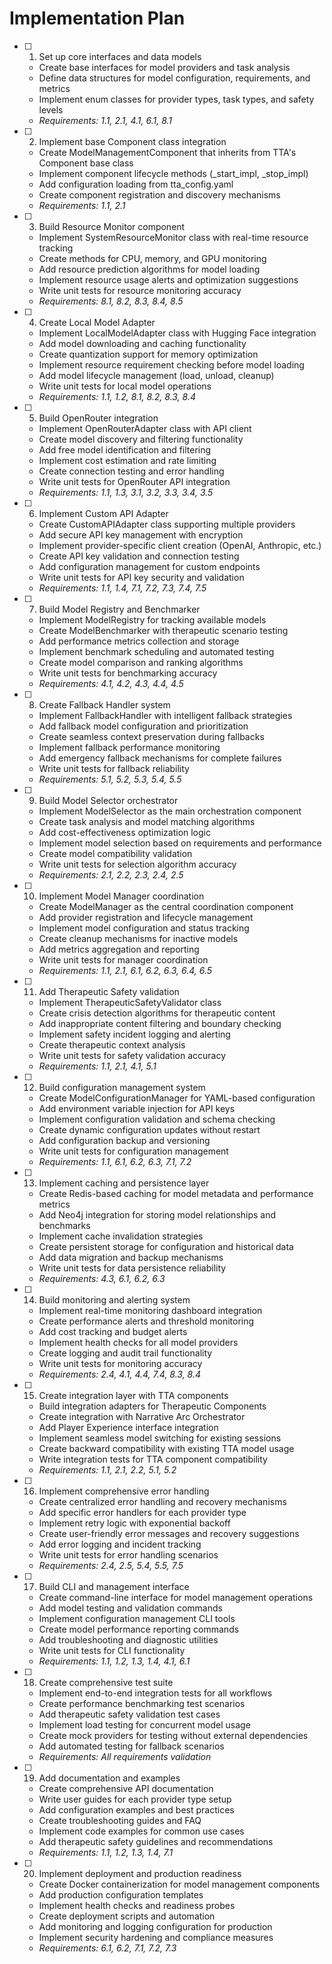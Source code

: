 # Implementation Plan

- [ ] 1. Set up core interfaces and data models
  - Create base interfaces for model providers and task analysis
  - Define data structures for model configuration, requirements, and metrics
  - Implement enum classes for provider types, task types, and safety levels
  - _Requirements: 1.1, 2.1, 4.1, 6.1, 8.1_

- [ ] 2. Implement base Component class integration
  - Create ModelManagementComponent that inherits from TTA's Component base class
  - Implement component lifecycle methods (_start_impl, _stop_impl)
  - Add configuration loading from tta_config.yaml
  - Create component registration and discovery mechanisms
  - _Requirements: 1.1, 2.1_

- [ ] 3. Build Resource Monitor component
  - Implement SystemResourceMonitor class with real-time resource tracking
  - Create methods for CPU, memory, and GPU monitoring
  - Add resource prediction algorithms for model loading
  - Implement resource usage alerts and optimization suggestions
  - Write unit tests for resource monitoring accuracy
  - _Requirements: 8.1, 8.2, 8.3, 8.4, 8.5_

- [ ] 4. Create Local Model Adapter
  - Implement LocalModelAdapter class with Hugging Face integration
  - Add model downloading and caching functionality
  - Create quantization support for memory optimization
  - Implement resource requirement checking before model loading
  - Add model lifecycle management (load, unload, cleanup)
  - Write unit tests for local model operations
  - _Requirements: 1.1, 1.2, 8.1, 8.2, 8.3, 8.4_

- [ ] 5. Build OpenRouter integration
  - Implement OpenRouterAdapter class with API client
  - Create model discovery and filtering functionality
  - Add free model identification and filtering
  - Implement cost estimation and rate limiting
  - Create connection testing and error handling
  - Write unit tests for OpenRouter API integration
  - _Requirements: 1.1, 1.3, 3.1, 3.2, 3.3, 3.4, 3.5_

- [ ] 6. Implement Custom API Adapter
  - Create CustomAPIAdapter class supporting multiple providers
  - Add secure API key management with encryption
  - Implement provider-specific client creation (OpenAI, Anthropic, etc.)
  - Create API key validation and connection testing
  - Add configuration management for custom endpoints
  - Write unit tests for API key security and validation
  - _Requirements: 1.1, 1.4, 7.1, 7.2, 7.3, 7.4, 7.5_

- [ ] 7. Build Model Registry and Benchmarker
  - Implement ModelRegistry for tracking available models
  - Create ModelBenchmarker with therapeutic scenario testing
  - Add performance metrics collection and storage
  - Implement benchmark scheduling and automated testing
  - Create model comparison and ranking algorithms
  - Write unit tests for benchmarking accuracy
  - _Requirements: 4.1, 4.2, 4.3, 4.4, 4.5_

- [ ] 8. Create Fallback Handler system
  - Implement FallbackHandler with intelligent fallback strategies
  - Add fallback model configuration and prioritization
  - Create seamless context preservation during fallbacks
  - Implement fallback performance monitoring
  - Add emergency fallback mechanisms for complete failures
  - Write unit tests for fallback reliability
  - _Requirements: 5.1, 5.2, 5.3, 5.4, 5.5_

- [ ] 9. Build Model Selector orchestrator
  - Implement ModelSelector as the main orchestration component
  - Create task analysis and model matching algorithms
  - Add cost-effectiveness optimization logic
  - Implement model selection based on requirements and performance
  - Create model compatibility validation
  - Write unit tests for selection algorithm accuracy
  - _Requirements: 2.1, 2.2, 2.3, 2.4, 2.5_

- [ ] 10. Implement Model Manager coordination
  - Create ModelManager as the central coordination component
  - Add provider registration and lifecycle management
  - Implement model configuration and status tracking
  - Create cleanup mechanisms for inactive models
  - Add metrics aggregation and reporting
  - Write unit tests for manager coordination
  - _Requirements: 1.1, 2.1, 6.1, 6.2, 6.3, 6.4, 6.5_

- [ ] 11. Add Therapeutic Safety validation
  - Implement TherapeuticSafetyValidator class
  - Create crisis detection algorithms for therapeutic content
  - Add inappropriate content filtering and boundary checking
  - Implement safety incident logging and alerting
  - Create therapeutic context analysis
  - Write unit tests for safety validation accuracy
  - _Requirements: 1.1, 2.1, 4.1, 5.1_

- [ ] 12. Build configuration management system
  - Create ModelConfigurationManager for YAML-based configuration
  - Add environment variable injection for API keys
  - Implement configuration validation and schema checking
  - Create dynamic configuration updates without restart
  - Add configuration backup and versioning
  - Write unit tests for configuration management
  - _Requirements: 1.1, 6.1, 6.2, 6.3, 7.1, 7.2_

- [ ] 13. Implement caching and persistence layer
  - Create Redis-based caching for model metadata and performance metrics
  - Add Neo4j integration for storing model relationships and benchmarks
  - Implement cache invalidation strategies
  - Create persistent storage for configuration and historical data
  - Add data migration and backup mechanisms
  - Write unit tests for data persistence reliability
  - _Requirements: 4.3, 6.1, 6.2, 6.3_

- [ ] 14. Build monitoring and alerting system
  - Implement real-time monitoring dashboard integration
  - Create performance alerts and threshold monitoring
  - Add cost tracking and budget alerts
  - Implement health checks for all model providers
  - Create logging and audit trail functionality
  - Write unit tests for monitoring accuracy
  - _Requirements: 2.4, 4.1, 4.4, 7.4, 8.3, 8.4_

- [ ] 15. Create integration layer with TTA components
  - Build integration adapters for Therapeutic Components
  - Create integration with Narrative Arc Orchestrator
  - Add Player Experience interface integration
  - Implement seamless model switching for existing sessions
  - Create backward compatibility with existing TTA model usage
  - Write integration tests for TTA component compatibility
  - _Requirements: 1.1, 2.1, 2.2, 5.1, 5.2_

- [ ] 16. Implement comprehensive error handling
  - Create centralized error handling and recovery mechanisms
  - Add specific error handlers for each provider type
  - Implement retry logic with exponential backoff
  - Create user-friendly error messages and recovery suggestions
  - Add error logging and incident tracking
  - Write unit tests for error handling scenarios
  - _Requirements: 2.4, 2.5, 5.4, 5.5, 7.5_

- [ ] 17. Build CLI and management interface
  - Create command-line interface for model management operations
  - Add model testing and validation commands
  - Implement configuration management CLI tools
  - Create model performance reporting commands
  - Add troubleshooting and diagnostic utilities
  - Write unit tests for CLI functionality
  - _Requirements: 1.1, 1.2, 1.3, 1.4, 4.1, 6.1_

- [ ] 18. Create comprehensive test suite
  - Implement end-to-end integration tests for all workflows
  - Create performance benchmarking test scenarios
  - Add therapeutic safety validation test cases
  - Implement load testing for concurrent model usage
  - Create mock providers for testing without external dependencies
  - Add automated testing for fallback scenarios
  - _Requirements: All requirements validation_

- [ ] 19. Add documentation and examples
  - Create comprehensive API documentation
  - Write user guides for each provider type setup
  - Add configuration examples and best practices
  - Create troubleshooting guides and FAQ
  - Implement code examples for common use cases
  - Add therapeutic safety guidelines and recommendations
  - _Requirements: 1.1, 1.2, 1.3, 1.4, 7.1_

- [ ] 20. Implement deployment and production readiness
  - Create Docker containerization for model management components
  - Add production configuration templates
  - Implement health checks and readiness probes
  - Create deployment scripts and automation
  - Add monitoring and logging configuration for production
  - Implement security hardening and compliance measures
  - _Requirements: 6.1, 6.2, 7.1, 7.2, 7.3_
